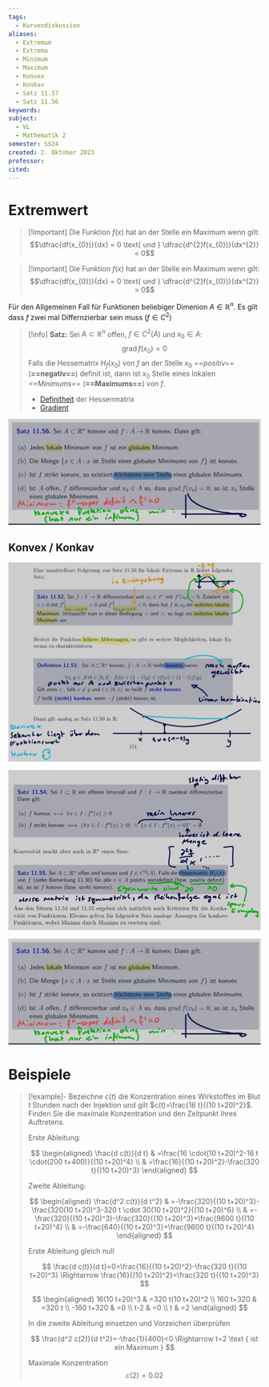 ```yaml
---
tags:
  - Kurvendiskussion
aliases:
  - Extremum
  - Extrema
  - Minimum
  - Maximum
  - Konvex
  - Konkav
  - Satz 11.57
  - Satz 11.56
keywords: 
subject:
  - VL
  - Mathematik 2
semester: SS24
created: 2. Oktober 2023
professor: 
cited:
---
```

 

# Extremwert

> [!important] Die Funktion $f(x)$ hat an der Stelle ein Maximum wenn gilt:
 >$$\dfrac{df(x_{0})}{dx} = 0 \text{ und } \dfrac{d^{2}f(x_{0})}{dx^{2}} < 0$$

> [!important] Die Funktion $f(x)$ hat an der Stelle ein Maximum wenn gilt:
> $$\dfrac{df(x_{0})}{dx} = 0 \text{ und } \dfrac{d^{2}f(x_{0})}{dx^{2}} > 0$$

Für den Allgemeinen Fall für Funktionen beliebiger Dimenion $A \in \mathbb{R}^{n}$.
Es gilt dass $f$ zwei mal Differnzierbar sein muss ($f\in C^{2}$)

> [!info] **Satz:** Sei $A \subset \mathbb{R}^n$ offen, $f \in C^2(A)$ und $x_0 \in A$:
> $$\operatorname{grad} f\left(x_0\right)=0$$
> Falls die Hessematrix $H_f\left(x_0\right)$ von $f$ an der Stelle $x_0$ *==positiv==* (**==negativ==**) definit ist, dann ist $x_0$ Stelle eines lokalen *==Minimums==* (**==Maximums==**) von $f$.
> - [Definitheit](../Algebra/Definitheit.md) der Hessenmatrix
> - [Gradient](Gradient.md)

![900](assets/{B5043AEE-BCCF-42EA-A2DB-29B5ECC1CB8D}.png)

## Konvex / Konkav

![900](assets/{F6039E57-8507-4287-AE4D-B1B0BE7989DD}.png)

![900](assets/{83657E46-E605-4AC2-AD43-84EE74C58D15}.png)

![900](assets/{B5043AEE-BCCF-42EA-A2DB-29B5ECC1CB8D}.png)

# Beispiele

> [!example]- Bezeichne $c(t)$ die Konzentration eines Wirkstoffes im Blut $t$ Stunden nach der Injektion und gilt $c(t)=\frac{16 t}{(10 t+20)^2}$.
> Finden Sie die maximale Konzentration und den Zeitpunkt ihres Auftretens.
> 
> Erste Ableitung:
> 
> $$
> \begin{aligned}
> \frac{d c(t)}{d t} & =\frac{16 \cdot(10 t+20)^2-16 t \cdot(200 t+400)}{(10 t+20)^4} \\
> & =\frac{16}{(10 t+20)^2}-\frac{320 t}{(10 t+20)^3}
> \end{aligned}
> $$
> 
> Zweite Ableitung:
> 
> $$
> \begin{aligned}
> \frac{d^2 c(t)}{d t^2} & =-\frac{320}{(10 t+20)^3}-\frac{320(10 t+20)^3-320 t \cdot 30(10 t+20)^2}{(10 t+20)^6} \\
> & =-\frac{320}{(10 t+20)^3}-\frac{320}{(10 t+20)^3}+\frac{9600 t}{(10 t+20)^4} \\
> & =-\frac{640}{(10 t+20)^3}+\frac{9600 t}{(10 t+20)^4}
> \end{aligned}
> $$
> 
> Erste Ableitung gleich null
> 
> $$
> \frac{d c(t)}{d t}=0=\frac{16}{(10 t+20)^2}-\frac{320 t}{(10 t+20)^3} \Rightarrow \frac{16}{(10 t+20)^2}=\frac{320 t}{(10 t+20)^3}
> $$
> 
> $$
> \begin{aligned}
> 16(10 t+20)^3 & =320 t(10 t+20)^2 \\
> 160 t+320 & =320 t \\
> -160 t+320 & =0 \\
> t-2 & =0 \\
> t & =2
> \end{aligned}
> $$
> 
> In die zweite Ableitung einsetzen und Vorzeichen überprüfen
> 
> $$
> \frac{d^2 c(2)}{d t^2}=-\frac{1}{400}<0 \Rightarrow t=2 \text { ist ein Maximum }
> $$
> 
> Maximale Konzentration
> $$c(2) = 0.02$$